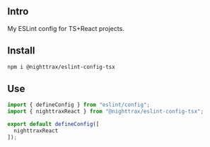 ## Intro

My ESLint config for TS+React projects.


## Install

```sh
npm i @nighttrax/eslint-config-tsx
```


## Use

```js
import { defineConfig } from "eslint/config";
import { nighttraxReact } from "@nighttrax/eslint-config-tsx";

export default defineConfig([
  nighttraxReact
]);
```
